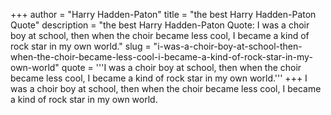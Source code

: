 +++
author = "Harry Hadden-Paton"
title = "the best Harry Hadden-Paton Quote"
description = "the best Harry Hadden-Paton Quote: I was a choir boy at school, then when the choir became less cool, I became a kind of rock star in my own world."
slug = "i-was-a-choir-boy-at-school-then-when-the-choir-became-less-cool-i-became-a-kind-of-rock-star-in-my-own-world"
quote = '''I was a choir boy at school, then when the choir became less cool, I became a kind of rock star in my own world.'''
+++
I was a choir boy at school, then when the choir became less cool, I became a kind of rock star in my own world.
